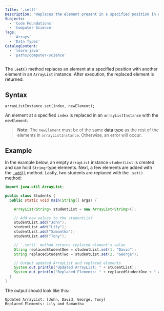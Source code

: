 ```yaml
---
Title: '.set()'
Description: 'Replaces the element present in a specified position in an ArrayList.'
Subjects:
  - 'Code Foundations'
  - 'Computer Science'
Tags:
  - 'Arrays'
  - 'Data Types'
CatalogContent:
  - 'learn-java'
  - 'paths/computer-science'
---
```


The **`.set()`** method replaces an element at a specified position with another element in an `ArrayList` instance. After execution, the replaced element is returned.

## Syntax

```pseudo
arrayListInstance.set(index, newElement);
```

An element at a specified `index` is replaced in an `arrayListInstance` with the `newElement`.

> **Note:** The `newElement` must be of the same [data type](https://www.codecademy.com/resources/docs/java/data-types) as the rest of the elements in `arrayListInstance`. Otherwise, an error will occur.

## Example

In the example below, an empty `ArrayList` instance `studentList` is created and can hold `String`-type elements. Next, a few elements are added with the [`.add()`](https://www.codecademy.com/resources/docs/java/array-list/add) method. Lastly, two students are replaced with the `.set()` method:

```java
import java.util.ArrayList;

public class Students {
  public static void main(String[] args) {

    ArrayList<String> studentList = new ArrayList<String>();

    // Add new values to the studentList
    studentList.add("John");
    studentList.add("Lily");
    studentList.add("Samantha");
    studentList.add("Tony");

    // `.set()` method returns replaced element's value
    String replacedStudentOne = studentList.set(1, "David");
    String replacedStudentTwo = studentList.set(2, "George");

    // Output updated ArrayList and replaced elements
    System.out.println("Updated ArrayList: " + studentList);
    System.out.println("Replaced Elements: " + replacedStudentOne + " and " + replacedStudentTwo);
  }
}
```

The output should look like this:

```shell
Updated ArrayList: [John, David, George, Tony]
Replaced Elements: Lily and Samantha
```
